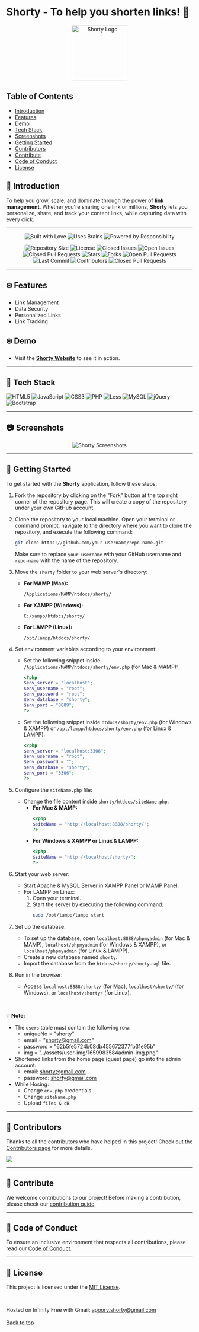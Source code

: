 # Shorty - To help you shorten links! 🚀
<p align="center">
  <img src="./assets/img/inside-header-logo.png" height="150" width="auto" alt="Shorty Logo">
</p>

## Table of Contents

- [Introduction](#👋-introduction)
- [Features](#❄️-features)
- [Demo](#❄️-demo)
- [Tech Stack](#🔧-tech-stack)
- [Screenshots](#📷-screenshots)
- [Getting Started](#🚀-getting-started)
- [Contributors](#🤗-contributors)
- [Contribute](#🤝-contribute)
- [Code of Conduct](#📜-code-of-conduct)
- [License](#📄-license)

## 👋 Introduction 
To help you grow, scale, and dominate through the power of **link management**. Whether you're sharing one link or millions, **Shorty** lets you personalize, share, and track your content links, while capturing data with every click.

---

<p align="center">
  <img src="https://forthebadge.com/images/badges/built-with-love.svg" alt="Built with Love">
  <img src="https://forthebadge.com/images/badges/uses-brains.svg" alt="Uses Brains">
  <img src="https://forthebadge.com/images/badges/powered-by-responsibility.svg" alt="Powered by Responsibility">
</p>

<p align="center">
  <img src="https://img.shields.io/github/repo-size/apoorvaron/Shorty?style=for-the-badge" alt="Repository Size">
  <img src="https://img.shields.io/github/license/apoorvaron/Shorty?style=for-the-badge" alt="License">
  <img src="https://img.shields.io/github/issues-closed-raw/apoorvaron/Shorty?style=for-the-badge" alt="Closed Issues">
  <img src="https://img.shields.io/github/issues/apoorvaron/Shorty?style=for-the-badge" alt="Open Issues">
  <img src="https://img.shields.io/github/issues-closed/apoorvaron/Shorty?style=for-the-badge" alt="Closed Pull Requests">
  <img src="https://img.shields.io/github/stars/apoorvaron/Shorty?style=for-the-badge" alt="Stars">
  <img src="https://img.shields.io/github/forks/apoorvaron/Shorty?style=for-the-badge" alt="Forks">
  <img src="https://img.shields.io/github/issues-pr/apoorvaron/Shorty?style=for-the-badge" alt="Open Pull Requests">
  <img src="https://img.shields.io/github/last-commit/apoorvaron/Shorty?style=for-the-badge" alt="Last Commit">
  <img src="https://img.shields.io/github/contributors/apoorvaron/Shorty?style=for-the-badge" alt="Contributors">
  <img src="https://img.shields.io/github/issues-pr-closed-raw/apoorvaron/Shortystyle=for-the-badge" alt="Closed Pull Requests">
</p>

---

## ❄️ Features

- Link Management
- Data Security
- Personalized Links
- Link Tracking

## ❄️ Demo

- Visit the **[Shorty Website](http://shrty.rf.gd/)** to see it in action.

---

## 🔧 Tech Stack

![HTML5](https://img.shields.io/badge/html5-%23E34F26.svg?style=for-the-badge&logo=html5&logoColor=white)
![JavaScript](https://img.shields.io/badge/javascript-%23323330.svg?style=for-the-badge&logo=javascript&logoColor=%23F7DF1E)
![CSS3](https://img.shields.io/badge/css3-%231572B6.svg?style=for-the-badge&logo=css3&logoColor=white)
![PHP](https://img.shields.io/badge/php-%23777BB4.svg?style=for-the-badge&logo=php&logoColor=white)
![Less](https://img.shields.io/badge/less-2B4C80?style=for-the-badge&logo=less&logoColor=white)
![MySQL](https://img.shields.io/badge/mysql-%2300f.svg?style=for-the-badge&logo=mysql&logoColor=white)
![jQuery](https://img.shields.io/badge/jquery-%230769AD.svg?style=for-the-badge&logo=jquery&logoColor=white)
![Bootstrap](https://img.shields.io/badge/bootstrap-%238511FA.svg?style=for-the-badge&logo=bootstrap&logoColor=white)

---

## 📷 Screenshots

<p align="center">
  <img src="./img/screenshot.gif" alt="Shorty Screenshots">
</p>

---

## 🚀 Getting Started

To get started with the **Shorty** application, follow these steps:

1. Fork the repository by clicking on the "Fork" button at the top right corner of the repository page. This will create a copy of the repository under your own GitHub account.

2. Clone the repository to your local machine. Open your terminal or command prompt, navigate to the directory where you want to clone the repository, and execute the following command:
   ```bash
   git clone https://github.com/your-username/repo-name.git
   ```
   Make sure to replace `your-username` with your GitHub username and `repo-name` with the name of the repository.

3. Move the `shorty` folder to your web server's directory:
   - **For MAMP (Mac):**
     ```
     /Applications/MAMP/htdocs/shorty/
     ```
   - **For XAMPP (Windows):**
     ```
     C:/xampp/htdocs/shorty/
     ```
   - **For LAMPP (Linux):**
     ```
     /opt/lampp/htdocs/shorty/
     ```

4. Set environment variables according to your environment:
   - Set the following snippet inside `/Applications/MAMP/htdocs/shorty/env.php` (for Mac & MAMP):
     ```php
     <?php
     $env_server = "localhost";
     $env_username = "root";
     $env_password = "root";
     $env_database = "shorty";
     $env_port = "8889";
     ?>
     ```

   - Set the following snippet inside `htdocs/shorty/env.php` (for Windows & XAMPP) or `/opt/lampp/htdocs/shorty/env.php` (for Linux & LAMPP):
     ```php
     <?php
     $env_server = "localhost:3306";
     $env_username = "root";
     $env_password = "";
     $env_database = "shorty";
     $env_port = "3306";
     ?>
     ```

5. Configure the `siteName.php` file:
   - Change the file content inside `shorty/htdocs/siteName.php`:
     - **For Mac & MAMP:**
       ```php
       <?php
       $siteName = "http://localhost:8888/shorty/";
       ?>
       ```
     - **For Windows & XAMPP or Linux & LAMPP:**
       ```php
       <?php
       $siteName = "http://localhost/shorty/";
       ?>
       ```

6. Start your web server:
   - Start Apache & MySQL Server in XAMPP Panel or MAMP Panel.
   - For LAMPP on Linux:
     1. Open your terminal.
     2. Start the server by executing the following command:
        ```bash
        sudo /opt/lampp/lampp start
        ```

7. Set up the database:
   - To set up the database, open `localhost:8888/phpmyadmin` (for Mac & MAMP), `localhost/phpmyadmin` (for Windows & XAMPP), or `localhost/phpmyadmin` (for Linux & LAMPP).
   - Create a new database named `shorty`.
   - Import the database from the `htdocs/shorty/shorty.sql` file.

8. Run in the browser:
   - Access `localhost:8888/shorty/` (for Mac), `localhost/shorty/` (for Windows), or `localhost/shorty/` (for Linux).

<br>

💡 **Note:**
- The `users` table must contain the following row:
  - uniqueNo = "shorty"
  - email = "shorty@gmail.com"
  - password = "62b5fe5724b08db455672377fb31e95b"
  - img = "../assets/user-img/1659983584admin-img.png"
- Shortened links from the home page (guest page) go into the admin account:
  - email: shorty@gmail.com
  - password: shorty@gmail.com
- While Hosing:
  - Change `env.php` credentials
  - Change `siteName.php`
  - Upload `files & dB`.

---

## 🤗 Contributors

Thanks to all the contributors who have helped in this project! Check out the [Contributors page](https://github.com/apoorvaron/Shorty/graphs/contributors) for more details.

<a href="https://github.com/apoorvaron/Shorty/graphs/contributors"><img src="https://contrib.rocks/image?repo=apoorvaron/Shorty"></a>

---

## 🤝 Contribute

We welcome contributions to our project! Before making a contribution, please check our [contribution guide](https://github.com/apoorvaron/Shorty/blob/main/CONTRIBUTING.md).

---

## 📜 Code of Conduct

To ensure an inclusive environment that respects all contributions, please read our [Code of Conduct](https://github.com/apoorvaron/Shorty/blob/main/CODE_OF_CONDUCT.md).

---

## 📄 License

This project is licensed under the [MIT License](https://github.com/apoorvaron/Shorty/blob/main/LICENSE).

<br>

Hosted on Infinity Free with Gmail: apoorv.shorty@gmail.com
<br><br>
<a href="#top">Back to top</a>